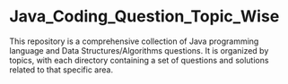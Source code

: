 # Java_Coding_Question_Topic_Wise
This repository is a comprehensive collection of Java programming language and Data Structures/Algorithms questions. It is organized by topics, with each directory containing a set of questions and solutions related to that specific area.
